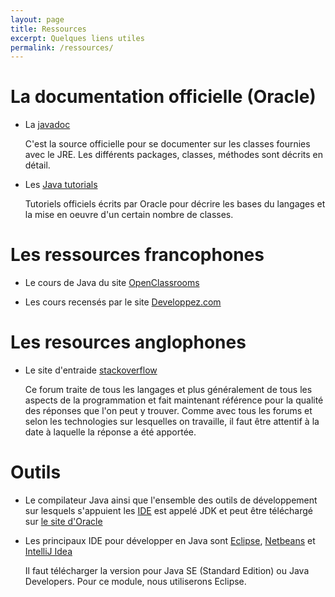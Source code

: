 ```yaml
---
layout: page
title: Ressources
excerpt: Quelques liens utiles
permalink: /ressources/
---
```


# La documentation officielle (Oracle)

* La [javadoc](https://docs.oracle.com/javase/7/docs/api/)

    C'est la source officielle pour se documenter sur les classes fournies avec le JRE. Les différents packages, classes, méthodes sont décrits en détail.
   
* Les [Java tutorials](https://docs.oracle.com/javase/tutorial/)

    Tutoriels officiels écrits par Oracle pour décrire les bases du langages et la mise en oeuvre d'un certain nombre de classes.

# Les ressources francophones

* Le cours de Java du site [OpenClassrooms](http://openclassrooms.com/courses/apprenez-a-programmer-en-java)

* Les cours recensés par le site [Developpez.com](http://java.developpez.com/cours/)


# Les resources anglophones

* Le site d'entraide [stackoverflow](http://stackoverflow.com)

    Ce forum traite de tous les langages et plus généralement de tous les aspects de la programmation et fait maintenant référence pour la qualité des réponses que l'on peut y trouver. Comme avec tous les forums et selon les technologies sur lesquelles on travaille, il faut être attentif à la date à laquelle la réponse a été apportée.
    

# Outils

* Le compilateur Java ainsi que l'ensemble des outils de développement sur lesquels s'appuient les [IDE](http://fr.wikipedia.org/wiki/Environnement_de_développement) est appelé JDK et peut être téléchargé sur [le site d'Oracle](http://www.oracle.com/technetwork/java/javase/downloads/index.html)

* Les principaux IDE pour développer en Java sont [Eclipse](https://www.eclipse.org/downloads/packages/), [Netbeans](https://netbeans.org) et [IntelliJ Idea](https://www.jetbrains.com/idea/)

    Il faut télécharger la version pour Java SE (Standard Edition) ou Java Developers. Pour ce module, nous utiliserons Eclipse.

